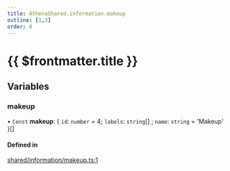 ```yaml
---
title: AthenaShared.information.makeup
outline: [1,3]
order: 0
---
```


# {{ $frontmatter.title }}


## Variables

### makeup

• `Const` **makeup**: { `id`: `number` = 4; `labels`: `string`[] ; `name`: `string` = 'Makeup' }[]

#### Defined in

[shared/information/makeup.ts:1](https://github.com/Stuyk/altv-athena/blob/cdad41b/src/core/shared/information/makeup.ts#L1)
